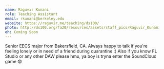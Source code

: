 ```yaml
---
name: Raguvir Kunani
role: Teaching Assistant
email: rkunani@berkeley.edu
website: https://raguvir.me/teaching/ds100/
photo: http://ds100.org/fa20/resources/assets/staff_pics/Raguvir_Kunani.png
oh: Coming Soon
---
```


Senior EECS major from Bakersfield, CA. Always happy to talk if you're feeling lonely or in need of a friend during quarantine :) Also if you know FL Studio or any other DAW please hmu, ya boy is tryna enter the SoundCloud game 😎
